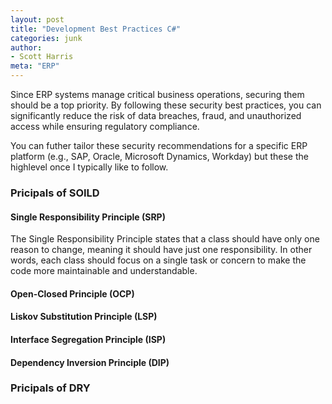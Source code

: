 ```yaml
---
layout: post
title: "Development Best Practices C#"
categories: junk
author:
- Scott Harris
meta: "ERP"
---
```


Since ERP systems manage critical business operations, securing them should be a top priority. By following these security best practices, you can significantly reduce the risk of data breaches, fraud, and unauthorized access while ensuring regulatory compliance.

You can futher tailor these security recommendations for a specific ERP platform (e.g., SAP, Oracle, Microsoft Dynamics, Workday) but these the highlevel once I typically like to follow.



### Pricipals of SOILD

#### Single Responsibility Principle (SRP)
The Single Responsibility Principle states that a class should have only one reason to change, meaning it should have just one responsibility. In other words, each class should focus on a single task or concern to make the code more maintainable and understandable.

#### Open-Closed Principle (OCP)
#### Liskov Substitution Principle (LSP)
#### Interface Segregation Principle (ISP)
#### Dependency Inversion Principle (DIP)

### Pricipals of DRY


